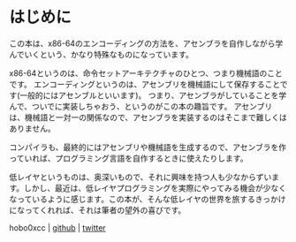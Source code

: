 # はじめに
この本は、x86-64のエンコーディングの方法を、アセンブラを自作しながら学んでいくという、かなり特殊なものになっています。

x86-64というのは、命令セットアーキテクチャのひとつ、つまり機械語のことです。
エンコーディングというのは、アセンブリを機械語にして保存することです(一般的にはアセンブルといいます)。
つまり、アセンブラがしていることを学んで、ついでに実装しちゃおう、というのがこの本の趣旨です。
アセンブリは、機械語と一対一の関係なので、アセンブラを実装するのはそこまで難しくはありません。

コンパイラも、最終的にはアセンブリや機械語を生成するので、アセンブラを作っていれば、プログラミング言語を自作するときに使えたりします。

低レイヤというものは、奥深いもので、それに興味を持つ人も少なからずいます。しかし、最近は、低レイヤプログラミングを実際にやってみる機会が少なくなっているように感じます。この本が、そんな低レイヤの世界を旅するきっかけになってくれれば、それは筆者の望外の喜びです。



hobo0xcc  | [github](https://github.com/hobo0xcc) | [twitter](https://twitter.com/hobo0xcc)